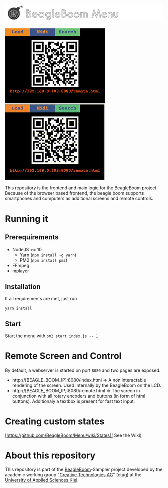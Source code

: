# ![alt text](docs/menu_logo.png "BeagleBoom Menu")
![docs/screenshot.png](docs/screenshot.png) ![docs/BeagleMenuDemo.gif](docs/BeagleMenuDemo.gif)

This repository is the frontend and main logic for the BeagleBoom project. 
Because of the browser based frontend, the beagle boom supports smartphones and computers as additional screens and remote controls.

# Running it
## Prerequirements
- NodeJS >= 10
    - Yarn (`npm install -g yarn`)
    - PM2 (`npm install pm2`)
- FFmpeg
- mplayer

## Installation
If all requirements are met, just run
```
yarn install
```

## Start
Start the menu with `pm2 start index.js -- 1`

# Remote Screen and Control
By default, a webserver is started on port `8080` and two pages are exposed.

- http://[BEAGLE_BOOM_IP]:8080/index.html => A non interactable rendering of the screen. Used internally by the BeagleBoom on the LCD.
- http://[BEAGLE_BOOM_IP]:8080/remote.html => The screen in conjunction with all rotary encoders and buttons (in form of html buttons). Additionaly a textbox is present for fast text input.

# Creating custom states
[https://github.com/BeagleBoom/Menu/wiki/States]( See the Wiki)

# About this repository
This repository is part of the [BeagleBoom](https://github.com/beagleboom)-Sampler project developed by the academic working group "[Creative Technologies AG](http://www.creative-technologies.de/)" (ctag) at the [University of Applied Sciences Kiel](https://www.fh-kiel.de/).
